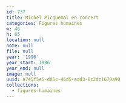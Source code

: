 ```yaml
---
id: 737
title: Michel Picquemal en concert
categories: Figures humaines
w: 46
h: 65
location: null
note: null
file: null
year: '1996'
year_start: 1996
year_end: null
image: null
uuid: a745f5e5-d85c-46d5-add3-8c2dc1670a90
collections:
  - figures-humaines
---
```


